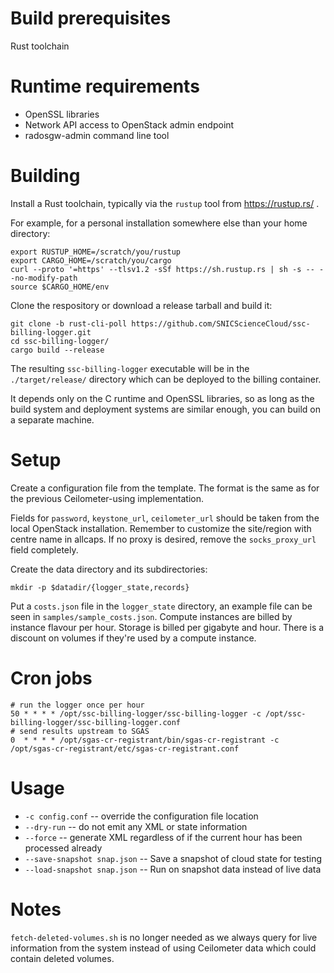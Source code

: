 Build prerequisites
===================
Rust toolchain

Runtime requirements
====================
* OpenSSL libraries
* Network API access to OpenStack admin endpoint
* radosgw-admin command line tool

Building
========
Install a Rust toolchain, typically via the `rustup` tool from https://rustup.rs/ .

For example, for a personal installation somewhere else than your home directory:

    export RUSTUP_HOME=/scratch/you/rustup
    export CARGO_HOME=/scratch/you/cargo
    curl --proto '=https' --tlsv1.2 -sSf https://sh.rustup.rs | sh -s -- --no-modify-path
    source $CARGO_HOME/env

Clone the respository or download a release tarball and build it:

    git clone -b rust-cli-poll https://github.com/SNICScienceCloud/ssc-billing-logger.git
    cd ssc-billing-logger/
    cargo build --release

The resulting `ssc-billing-logger` executable will be in the `./target/release/` directory which can be deployed to the billing container.

It depends only on the C runtime and OpenSSL libraries, so as long as the build system and deployment systems are similar enough, you can build on a separate machine.

Setup
=====
Create a configuration file from the template. The format is the same as for the previous Ceilometer-using implementation.

Fields for `password`, `keystone_url`, `ceilometer_url` should be taken from the local OpenStack installation.
Remember to customize the site/region with centre name in allcaps. If no proxy is desired, remove the `socks_proxy_url` field completely.

Create the data directory and its subdirectories:

    mkdir -p $datadir/{logger_state,records}

Put a `costs.json` file in the `logger_state` directory, an example file can be seen in `samples/sample_costs.json`.
Compute instances are billed by instance flavour per hour. Storage is billed per gigabyte and hour. There is a discount on volumes if they're used by a compute instance.

Cron jobs
=========

    # run the logger once per hour
    50 * * * * /opt/ssc-billing-logger/ssc-billing-logger -c /opt/ssc-billing-logger/ssc-billing-logger.conf
    # send results upstream to SGAS
    0  * * * * /opt/sgas-cr-registrant/bin/sgas-cr-registrant -c /opt/sgas-cr-registrant/etc/sgas-cr-registrant.conf

Usage
=====
* `-c config.conf` -- override the configuration file location
* `--dry-run` -- do not emit any XML or state information
* `--force` -- generate XML regardless of if the current hour has been processed already
* `--save-snapshot snap.json` -- Save a snapshot of cloud state for testing
* `--load-snapshot snap.json` -- Run on snapshot data instead of live data

Notes
=====
`fetch-deleted-volumes.sh` is no longer needed as we always query for live information from the system instead of using Ceilometer data which could contain deleted volumes.